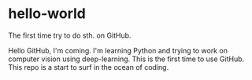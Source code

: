 # hello-world
The first time try to do sth. on GitHub.

Hello GitHub, I'm coming. I'm learning Python and trying to work on computer vision using deep-learning.
This is the first time to use GitHub. This repo is a start to surf in the ocean of coding.
